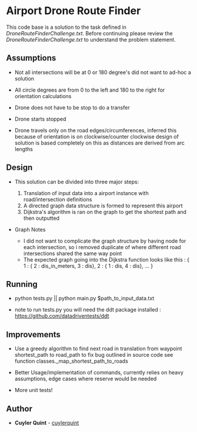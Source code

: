 # Airport Drone Route Finder

This code base is a solution to the task defined in *DroneRouteFinderChallenge.txt*.
Before continuing please review the *DroneRouteFinderChallenge.txt* to understand
the problem statement.

## Assumptions
- Not all intersections will be at 0 or 180 degree's did not want to ad-hoc a solution

- All circle degrees are from 0 to the left and 180 to the right for orientation calculations

- Drone does not have to be stop to do a transfer

- Drone starts stopped

- Drone travels only on the road edges/circumferences, inferred this because of orientation is on clockwise/counter clockwise
  design of solution is based completely on this as distances are derived from arc lengths

## Design

- This solution can be divided into three major steps:
   1) Translation of input data into a airport instance with road/intersection definitions
   2) A directed graph data structure is formed to represent this airport
   3) Dijkstra's algorithm is ran on the graph to get the shortest path and then outputted

- Graph Notes
  * I did not want to complicate the graph structure by having node for each intersection,
    so i removed duplicate of where different road intersections shared the same way point
  * The expected graph going into the Dijkstra function looks like this : { 1 : { 2 : dis_in_meters, 3 : dis}, 2 : { 1 : dis, 4 : dis}, ... }


## Running

- python tests.py || python main.py $path_to_input_data.txt

- note to run tests.py you will need the ddt package installed : https://github.com/datadriventests/ddt

## Improvements

- Use a greedy algorithm to find next road in translation from waypoint shortest_path to road_path to
    fix bug outlined in source code  see function classes._map_shortest_path_to_roads

- Better Usage/implementation of commands,  currently relies on heavy assumptions, edge cases where
    reserve would be needed

- More unit tests!

## Author
- **Cuyler Quint** - [cuylerquint](https://github.com/cuylerquint)
